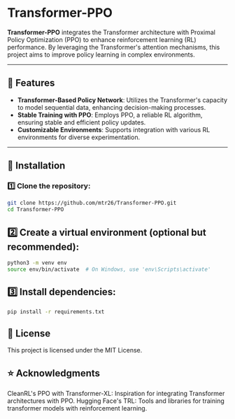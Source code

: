 # Transformer-PPO

**Transformer-PPO** integrates the Transformer architecture with Proximal Policy Optimization (PPO) to enhance reinforcement learning (RL) performance. By leveraging the Transformer's attention mechanisms, this project aims to improve policy learning in complex environments.

---

## 🚀 Features

- **Transformer-Based Policy Network**: Utilizes the Transformer's capacity to model sequential data, enhancing decision-making processes.
- **Stable Training with PPO**: Employs PPO, a reliable RL algorithm, ensuring stable and efficient policy updates.
- **Customizable Environments**: Supports integration with various RL environments for diverse experimentation.

---

## 📂 Installation

### 1️⃣ Clone the repository:

```bash
git clone https://github.com/mtr26/Transformer-PPO.git
cd Transformer-PPO
```

## 2️⃣ Create a virtual environment (optional but recommended):
```bash
python3 -m venv env
source env/bin/activate  # On Windows, use 'env\Scripts\activate'
```

## 3️⃣ Install dependencies:
```bash
pip install -r requirements.txt
```

## 📄 License
This project is licensed under the MIT License.

## ⭐ Acknowledgments
CleanRL's PPO with Transformer-XL: Inspiration for integrating Transformer architectures with PPO.
Hugging Face's TRL: Tools and libraries for training transformer models with reinforcement learning.
